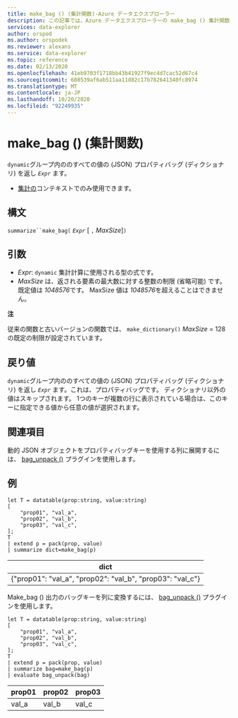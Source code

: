 ```yaml
---
title: make_bag () (集計関数)-Azure データエクスプローラー
description: この記事では、Azure データエクスプローラーの make_bag () 集計関数について説明します。
services: data-explorer
author: orspod
ms.author: orspodek
ms.reviewer: alexans
ms.service: data-explorer
ms.topic: reference
ms.date: 02/13/2020
ms.openlocfilehash: 41eb9703f1718bb43b41927f9ec4d7cac52d67c4
ms.sourcegitcommit: 608539af6ab511aa11d82c17b782641340fc8974
ms.translationtype: MT
ms.contentlocale: ja-JP
ms.lasthandoff: 10/20/2020
ms.locfileid: "92249935"
---
```

# <a name="make_bag-aggregation-function"></a>make_bag () (集計関数)

`dynamic`グループ内ののすべての値の (JSON) プロパティバッグ (ディクショナリ) を返し *`Expr`* ます。

* [集計の](summarizeoperator.md)コンテキストでのみ使用できます。

## <a name="syntax"></a>構文

`summarize``make_bag(` *`Expr`* [ `,` *MaxSize*]`)`

## <a name="arguments"></a>引数

* *Expr*: `dynamic` 集計計算に使用される型の式です。
* *MaxSize* は、返される要素の最大数に対する整数の制限 (省略可能) です。 既定値は *1048576*です。 MaxSize 値は *1048576*を超えることはできません。

**注**

従来の関数と古いバージョンの関数では、 `make_dictionary()` *MaxSize* = 128 の既定の制限が設定されています。

## <a name="returns"></a>戻り値

`dynamic`グループ内ののすべての値の (JSON) プロパティバッグ (ディクショナリ) を返し *`Expr`* ます。これは、プロパティバッグです。
ディクショナリ以外の値はスキップされます。
1つのキーが複数の行に表示されている場合は、このキーに指定できる値から任意の値が選択されます。

## <a name="see-also"></a>関連項目

動的 JSON オブジェクトをプロパティバッグキーを使用する列に展開するには、 [bag_unpack ()](bag-unpackplugin.md) プラグインを使用します。 

## <a name="examples"></a>例

```kusto
let T = datatable(prop:string, value:string)
[
    "prop01", "val_a",
    "prop02", "val_b",
    "prop03", "val_c",
];
T
| extend p = pack(prop, value)
| summarize dict=make_bag(p)

```

|dict|
|----|
|{"prop01": "val_a", "prop02": "val_b", "prop03": "val_c"} |

Make_bag () 出力のバッグキーを列に変換するには、 [bag_unpack ()](bag-unpackplugin.md) プラグインを使用します。 

```kusto
let T = datatable(prop:string, value:string)
[
    "prop01", "val_a",
    "prop02", "val_b",
    "prop03", "val_c",
];
T
| extend p = pack(prop, value)
| summarize bag=make_bag(p)
| evaluate bag_unpack(bag) 

```

|prop01|prop02|prop03|
|---|---|---|
|val_a|val_b|val_c|
